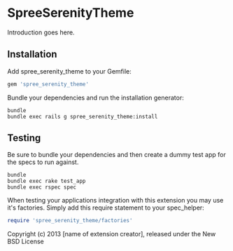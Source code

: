 SpreeSerenityTheme
==================

Introduction goes here.

Installation
------------

Add spree_serenity_theme to your Gemfile:

```ruby
gem 'spree_serenity_theme'
```

Bundle your dependencies and run the installation generator:

```shell
bundle
bundle exec rails g spree_serenity_theme:install
```

Testing
-------

Be sure to bundle your dependencies and then create a dummy test app for the specs to run against.

```shell
bundle
bundle exec rake test_app
bundle exec rspec spec
```

When testing your applications integration with this extension you may use it's factories.
Simply add this require statement to your spec_helper:

```ruby
require 'spree_serenity_theme/factories'
```

Copyright (c) 2013 [name of extension creator], released under the New BSD License
